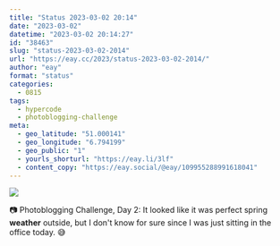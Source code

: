 ```yaml
---
title: "Status 2023-03-02 20:14"
date: "2023-03-02"
datetime: "2023-03-02 20:14:27"
id: "38463"
slug: "status-2023-03-02-2014"
url: "https://eay.cc/2023/status-2023-03-02-2014/"
author: "eay"
format: "status"
categories:
  - 0815
tags:
  - hypercode
  - photoblogging-challenge
meta:
  - geo_latitude: "51.000141"
  - geo_longitude: "6.794199"
  - geo_public: "1"
  - yourls_shorturl: "https://eay.li/3lf"
  - content_copy: "https://eay.social/@eay/109955288991618041"
---
```


![](https://eay.cc/uploads/2023/mb-2-weather.jpg)

📷 Photoblogging Challenge, Day 2: It looked like it was perfect spring **weather** outside, but I don't know for sure since I was just sitting in the office today. 😅
